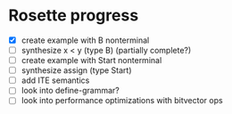 # Rosette progress

- [x] create example with B nonterminal
- [ ] synthesize x < y (type B) (partially complete?)
- [ ] create example with Start nonterminal
- [ ] synthesize assign (type Start)
- [ ] add ITE semantics
- [ ] look into define-grammar?
- [ ] look into performance optimizations with bitvector ops
